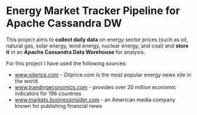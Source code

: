 # Energy Market Tracker Pipeline for Apache Cassandra DW

This project aims to **collect daily data** on energy sector prices (such as oil, natural gas, solar energy, wind energy, nuclear energy, and coal) and **store it** in an **Apache Cassandra Data Warehouse** for analysis.

For this project I have used the following sources:
* www.oilprice.com - Oilprice.com is the most popular energy news site in the world
* www.trandingeconomics.com - provides over 20 million economic indicators for 196 countries
* www.markets.businessinsider.com - an American media company known for publishing financial news
